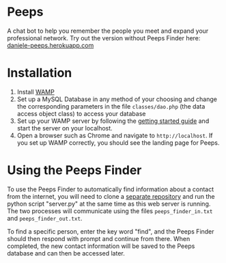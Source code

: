 # Peeps
A chat bot to help you remember the people you meet and expand your professional network. Try out the version without Peeps Finder here: [daniele-peeps.herokuapp.com](https://daniele-peeps.herokuapp.com)

# Installation
1. Install [WAMP](http://www.wampserver.com/en/)
2. Set up a MySQL Database in any method of your choosing and change the corresponding parameters in the file `classes/dao.php` (the data access object class) to access your database
3. Set up your WAMP server by following the [getting started guide](http://www.wampserver.com/en/2011/11/15/start-with-wampserver/) and start the server on your localhost.
4. Open a browser such as Chrome and navigate to `http://localhost`. If you set up WAMP correctly, you should see the landing page for Peeps. 

# Using the Peeps Finder
To use the Peeps Finder to automatically find information about a contact from the internet, you will need to clone a [separate repository](https://github.com/danielemoro/PeepsFinder) and run the python script "server.py" at the same time as this web server is running. The two processes will communicate using the files `peeps_finder_in.txt` and `peeps_finder_out.txt`.

To find a specific person, enter the key word "find", and the Peeps Finder should then respond with prompt and continue from there. When completed, the new contact information will be saved to the Peeps database and can then be accessed later.
